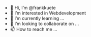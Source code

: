 - 👋 Hi, I’m @frankkuete 
- 👀 I’m interested in Webdevelopment
- 🌱 I’m currently learning ...
- 💞️ I’m looking to collaborate on ...
- 📫 How to reach me ...

<!---
frankkuete/frankkuete is a ✨ special ✨ repository because its `README.md` (this file) appears on your GitHub profile.
You can click the Preview link to take a look at your changes.
--->
